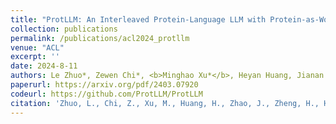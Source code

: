 ```yaml
---
title: "ProtLLM: An Interleaved Protein-Language LLM with Protein-as-Word Pre-Training"
collection: publications
permalink: /publications/acl2024_protllm
venue: "ACL"
excerpt: ''
date: 2024-8-11
authors: Le Zhuo*, Zewen Chi*, <b>Minghao Xu*</b>, Heyan Huang, Jianan Zhao, Heqi Zheng, Conghui He, Xian-Ling Mao, Wentao Zhang (<b>* equal contribution</b>)
paperurl: https://arxiv.org/pdf/2403.07920
codeurl: https://github.com/ProtLLM/ProtLLM
citation: 'Zhuo, L., Chi, Z., Xu, M., Huang, H., Zhao, J., Zheng, H., He, C., Mao, X., & Zhang, W. (2024). ProtLLM: An Interleaved Protein-Language LLM with Protein-as-Word Pre-Training. In Annual Meeting of the Association for Computational Linguistics.'
---
```

